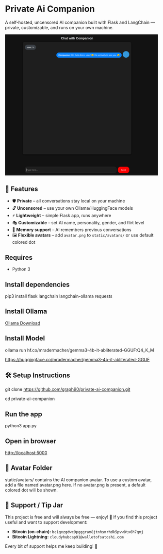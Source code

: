 # Private Ai Companion
A self-hosted, uncensored AI companion built with Flask and LangChain — private, customizable, and runs on your own machine.

![AI Companion Chat](screenshot.png)
## 🌟 Features
- 🛡️ **Private** – all conversations stay local on your machine
- 🔓 **Uncensored** – use your own Ollama/HuggingFace models
- ⚡ **Lightweight** – simple Flask app, runs anywhere
- 🎭 **Customizable** – set AI name, personality, gender, and flirt level
- 🧠 **Memory support** – AI remembers previous conversations
- 🖼️ **Flexible avatars** – add `avatar.png` to `static/avatars/` or use default colored dot
## Requires
- Python 3
## Install dependencies
pip3 install flask langchain langchain-ollama requests
## Install Ollama
[Ollama Download](https://ollama.com/download) 
## Install Model
ollama run hf.co/mradermacher/gemma3-4b-it-abliterated-GGUF:Q4_K_M

https://huggingface.co/mradermacher/gemma3-4b-it-abliterated-GGUF
## 🛠️ Setup Instructions
git clone https://github.com/graph90/private-ai-companion.git

cd private-ai-companion
## Run the app
python3 app.py
## Open in browser
[http://localhost:5000](http://localhost:5000)
## 🎨 Avatar Folder
static/avatars/ contains the AI companion avatar. To use a custom avatar, add a file named avatar.png here.
If no avatar.png is present, a default colored dot will be shown.
## 🍻 Support / Tip Jar
This project is free and will always be free — enjoy! 🙂
If you find this project useful and want to support development:
- **Bitcoin (on-chain):** `bc1qxzgdwc9pgggram8jtnhsmrhdk5pvw8tx6h7qmj`
- **Bitcoin Lightning:** `cloudyhubcap91@walletofsatoshi.com`

Every bit of support helps me keep building! 🚀

